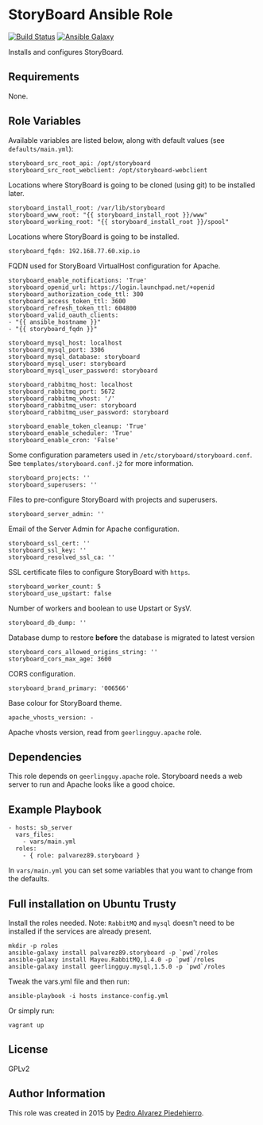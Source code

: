 StoryBoard Ansible Role
=======================

[![Build Status](https://travis-ci.org/palvarez89/ansible-role-storyboard.svg?branch=master)](https://travis-ci.org/palvarez89/ansible-role-storyboard) [![Ansible Galaxy](https://img.shields.io/badge/role-palvarez89.storyboard-blue.svg)](https://galaxy.ansible.com/detail#/role/6187)

Installs and configures StoryBoard.


Requirements
------------

None.


Role Variables
--------------

Available variables are listed below, along with default values (see
`defaults/main.yml`):

    storyboard_src_root_api: /opt/storyboard
    storyboard_src_root_webclient: /opt/storyboard-webclient

Locations where StoryBoard is going to be cloned (using git) to be installed
later.

    storyboard_install_root: /var/lib/storyboard
    storyboard_www_root: "{{ storyboard_install_root }}/www"
    storyboard_working_root: "{{ storyboard_install_root }}/spool"

Locations where StoryBoard is going to be installed.

    storyboard_fqdn: 192.168.77.60.xip.io

FQDN used for StoryBoard VirtualHost configuration for Apache.

    storyboard_enable_notifications: 'True'
    storyboard_openid_url: https://login.launchpad.net/+openid
    storyboard_authorization_code_ttl: 300
    storyboard_access_token_ttl: 3600
    storyboard_refresh_token_ttl: 604800
    storyboard_valid_oauth_clients:
    - "{{ ansible_hostname }}"
    - "{{ storyboard_fqdn }}"

    storyboard_mysql_host: localhost
    storyboard_mysql_port: 3306
    storyboard_mysql_database: storyboard
    storyboard_mysql_user: storyboard
    storyboard_mysql_user_password: storyboard

    storyboard_rabbitmq_host: localhost
    storyboard_rabbitmq_port: 5672
    storyboard_rabbitmq_vhost: '/'
    storyboard_rabbitmq_user: storyboard
    storyboard_rabbitmq_user_password: storyboard

    storyboard_enable_token_cleanup: 'True'
    storyboard_enable_scheduler: 'True'
    storyboard_enable_cron: 'False'

Some configuration parameters used in `/etc/storyboard/storyboard.conf`. See
`templates/storyboard.conf.j2` for more information.

    storyboard_projects: ''
    storyboard_superusers: ''

Files to pre-configure StoryBoard with projects and superusers.

    storyboard_server_admin: ''

Email of the Server Admin for Apache configuration.

    storyboard_ssl_cert: ''
    storyboard_ssl_key: ''
    storyboard_resolved_ssl_ca: ''

SSL certificate files to configure StoryBoard with `https`.

    storyboard_worker_count: 5
    storyboard_use_upstart: false

Number of workers and boolean to use Upstart or SysV.

    storyboard_db_dump: ''

Database dump to restore **before** the database is migrated to latest version

    storyboard_cors_allowed_origins_string: ''
    storyboard_cors_max_age: 3600

CORS configuration.

    storyboard_brand_primary: '006566'

Base colour for StoryBoard theme.

    apache_vhosts_version: -

Apache vhosts version, read from `geerlingguy.apache` role.


Dependencies
------------

This role depends on `geerlingguy.apache` role. Storyboard needs a web server
to run and Apache looks like a good choice.


Example Playbook
----------------

    - hosts: sb_server
      vars_files:
        - vars/main.yml
      roles:
        - { role: palvarez89.storyboard }

In `vars/main.yml` you can set some variables that you want to change from the
defaults.


Full installation on Ubuntu Trusty
----------------------------------

Install the roles needed. Note: `RabbitMQ` and `mysql` doesn't need to be
installed if the services are already present.

    mkdir -p roles
    ansible-galaxy install palvarez89.storyboard -p `pwd`/roles
    ansible-galaxy install Mayeu.RabbitMQ,1.4.0 -p `pwd`/roles
    ansible-galaxy install geerlingguy.mysql,1.5.0 -p `pwd`/roles

Tweak the vars.yml file and then run:

    ansible-playbook -i hosts instance-config.yml

Or simply run:

    vagrant up


License
-------

GPLv2


Author Information
------------------

This role was created in 2015 by [Pedro Alvarez Piedehierro](http://pedro.alvarezpiedehierro.com/).
